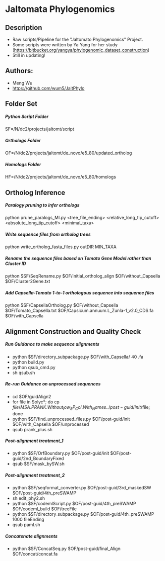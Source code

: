 # Jaltomata Phylogenomics

## Description
* Raw scripts/Pipeline for the "Jaltomato Phylogenomics" Project.
* Some scripts were written by Ya Yang for her study (https://bitbucket.org/yangya/phylogenomic_dataset_construction)
* Still in updating!

## Authors: 
* Meng Wu
* https://github.com/wum5/JaltPhylo

## Folder Set
##### Python Script Folder
SF=/N/dc2/projects/jaltomt/script
##### Orthologs Folder
OF=/N/dc2/projects/jaltomt/de_novo/e5_80/updated_ortholog
##### Homologs Folder
HF=/N/dc2/projects/jaltomt/de_novo/e5_80/homologs

## Ortholog Inference
##### Paralogy pruning to infer orthologs
python prune_paralogs_MI.py <homologDIR> <tree_file_ending> <relative_long_tip_cutoff> <absolute_long_tip_cutoff> <minimal_taxa> <outDIR>
##### Write sequence files from ortholog trees
python write_ortholog_fasta_files.py <fasta file with all seqs> <ortholog tree DIR> outDIR MIN_TAXA
##### Rename the sequence files based on Tomato Gene Model rather than Cluster ID
python $SF/SeqRename.py $OF/initial_ortholog_align $OF/without_Capsella $OF/Cluster2Gene.txt
##### Add Capsella-Tomato 1-to-1 orthologous sequence into sequence files
python $SF/CapsellaOrtholog.py $OF/without_Capsella $OF/Tomato_Capsella.txt $OF/Capsicum.annuum.L_Zunla-1_v2.0_CDS.fa $OF/with_Capsella

## Alignment Construction and Quality Check
##### Run Guidance to make sequence alignments
* python $SF/directory_subpackage.py $OF/with_Capsella/ 40 .fa
* python build.py
* python qsub_cmd.py
* sh qsub.sh

##### Re-run Guidance on unprocessed sequences
* cd $OF/guidAlign2
* for file in Solyc*; do cp $file/MSA.PRANK.Without_low_SP_Col.With_Names ../post-guid/init/$file; done
* python $SF/find_unprocessed_files.py $OF/post-guid/init $OF/with_Capsella $OF/unprocessed
* qsub prank_plus.sh

##### Post-alignment treatment_1
* python $SF/OrfBoundary.py $OF/post-guid/init $OF/post-guid/2nd_BoundaryFixed
* qsub $SF/mask_bySW.sh

##### Post-alignment treatment_2
* python $SF/seqformat_converter.py $OF/post-guid/3rd_maskedSW $OF/post-guid/4th_preSWAMP
* sh edit_phy2.sh
* python $SF/codemlScript.py $OF/post-guid/4th_preSWAMP $OF/codeml_build $OF/treeFile
* python $SF/directory_subpackage.py $OF/post-guid/4th_preSWAMP 1000 fileEnding
* qsub paml.sh

##### Concatenate alignments
* python $SF/ConcatSeq.py $OF/post-guid/final_Align $OF/concat/concat.fa

